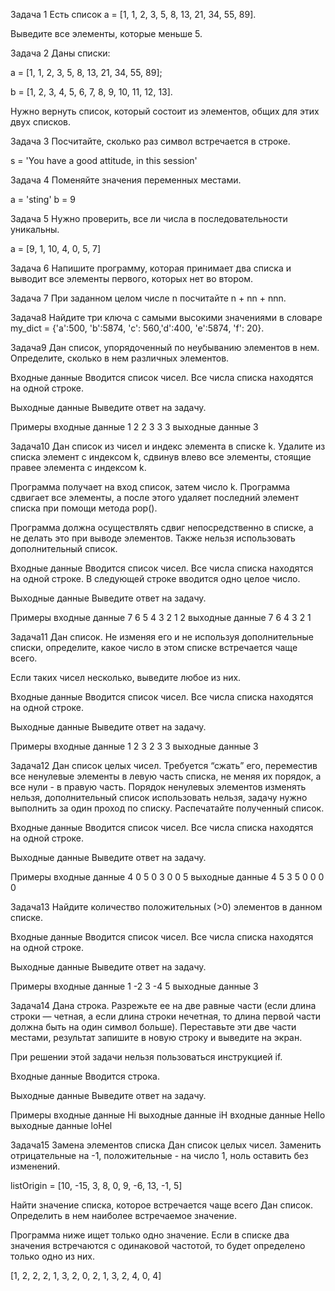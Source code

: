 Задача 1
Есть список a = [1, 1, 2, 3, 5, 8, 13, 21, 34, 55, 89].

Выведите все элементы, которые меньше 5.



Задача 2
Даны списки:

a = [1, 1, 2, 3, 5, 8, 13, 21, 34, 55, 89];

b = [1, 2, 3, 4, 5, 6, 7, 8, 9, 10, 11, 12, 13].

Нужно вернуть список, который состоит из элементов, общих для этих двух списков.


Задача 3
Посчитайте, сколько раз символ встречается в строке.

s = 'You have a good attitude, in this session'


Задача 4
Поменяйте значения переменных местами.

a = 'sting'
b = 9


Задача 5
Нужно проверить, все ли числа в последовательности уникальны.

a = [9, 1, 10, 4, 0, 5, 7]


Задача 6
Напишите программу, которая принимает два списка и выводит все элементы первого, которых нет во втором.


Задача 7
При заданном целом числе n посчитайте n + nn + nnn.


Задача8
Найдите три ключа с самыми высокими значениями в словаре my_dict = {'a':500, 'b':5874, 'c': 560,'d':400, 'e':5874, 'f': 20}.

Задача9
Дан список, упорядоченный по неубыванию элементов в нем. Определите, сколько в нем различных элементов.

Входные данные
Вводится список чисел. Все числа списка находятся на одной строке.

Выходные данные
Выведите ответ на задачу.

Примеры
входные данные
1 2 2 3 3 3
выходные данные
3

Задача10
Дан список из чисел и индекс элемента в списке k. Удалите из списка элемент с индексом k, сдвинув влево все элементы, стоящие правее элемента с индексом k.

Программа получает на вход список, затем число k. Программа сдвигает все элементы, а после этого удаляет последний элемент списка при помощи метода pop().

Программа должна осуществлять сдвиг непосредственно в списке, а не делать это при выводе элементов. Также нельзя использовать дополнительный список.

Входные данные
Вводится список чисел. Все числа списка находятся на одной строке. В следующей строке вводится одно целое число.

Выходные данные
Выведите ответ на задачу.

Примеры
входные данные
7 6 5 4 3 2 1 2
выходные данные
7 6 4 3 2 1 

Задача11
Дан список. Не изменяя его и не используя дополнительные списки, определите, какое число в этом списке встречается чаще всего.

Если таких чисел несколько, выведите любое из них.

Входные данные
Вводится список чисел. Все числа списка находятся на одной строке.

Выходные данные
Выведите ответ на задачу.

Примеры
входные данные
1 2 3 2 3 3
выходные данные
3

Задача12
Дан список целых чисел. Требуется “сжать” его, переместив все ненулевые элементы в левую часть списка, не меняя их порядок, а все нули - в правую часть. Порядок ненулевых элементов изменять нельзя, дополнительный список использовать нельзя, задачу нужно выполнить за один проход по списку. Распечатайте полученный список.

Входные данные
Вводится список чисел. Все числа списка находятся на одной строке.

Выходные данные
Выведите ответ на задачу.

Примеры
входные данные
4 0 5 0 3 0 0 5
выходные данные
4 5 3 5 0 0 0 0 

Задача13
Найдите количество положительных (>0) элементов в данном списке.

Входные данные
Вводится список чисел. Все числа списка находятся на одной строке.

Выходные данные
Выведите ответ на задачу.

Примеры
входные данные
1 -2 3 -4 5
выходные данные
3

Задача14
Дана строка. Разрежьте ее на две равные части (если длина строки — четная, а если длина строки нечетная, то длина первой части должна быть на один символ больше). Переставьте эти две части местами, результат запишите в новую строку и выведите на экран.

При решении этой задачи нельзя пользоваться инструкцией if.

Входные данные
Вводится строка.

Выходные данные
Выведите ответ на задачу.

Примеры
входные данные
Hi
выходные данные
iH
входные данные
Hello
выходные данные
loHel

Задача15
Замена элементов списка
Дан список целых чисел. Заменить отрицательные на -1, положительные - на число 1, ноль оставить без изменений.

listOrigin = [10, -15, 3, 8, 0, 9, -6, 13, -1, 5]


Найти значение списка, которое встречается чаще всего
Дан список. Определить в нем наиболее встречаемое значение.

Программа ниже ищет только одно значение. Если в списке два значения встречаются с одинаковой частотой, то будет определено только одно из них.

[1, 2, 2, 2, 1, 3, 2, 0, 2, 1, 3, 2, 4, 0, 4]

